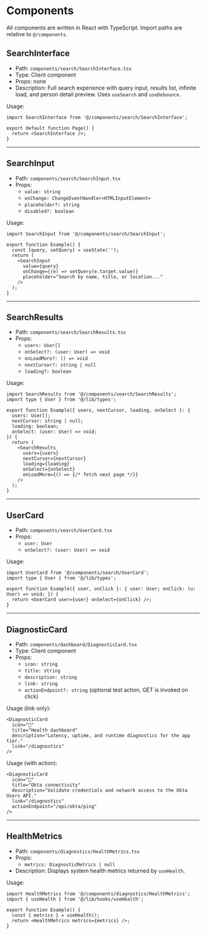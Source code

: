 # Components

All components are written in React with TypeScript. Import paths are relative to `@/components`.

## SearchInterface
- Path: `components/search/SearchInterface.tsx`
- Type: Client component
- Props: none
- Description: Full search experience with query input, results list, infinite load, and person detail preview. Uses `useSearch` and `useDebounce`.

Usage:
```tsx
import SearchInterface from '@/components/search/SearchInterface';

export default function Page() {
  return <SearchInterface />;
}
```

---

## SearchInput
- Path: `components/search/SearchInput.tsx`
- Props:
  - `value: string`
  - `onChange: ChangeEventHandler<HTMLInputElement>`
  - `placeholder?: string`
  - `disabled?: boolean`

Usage:
```tsx
import SearchInput from '@/components/search/SearchInput';

export function Example() {
  const [query, setQuery] = useState('');
  return (
    <SearchInput
      value={query}
      onChange={(e) => setQuery(e.target.value)}
      placeholder="Search by name, title, or location..."
    />
  );
}
```

---

## SearchResults
- Path: `components/search/SearchResults.tsx`
- Props:
  - `users: User[]`
  - `onSelect?: (user: User) => void`
  - `onLoadMore?: () => void`
  - `nextCursor?: string | null`
  - `loading?: boolean`

Usage:
```tsx
import SearchResults from '@/components/search/SearchResults';
import type { User } from '@/lib/types';

export function Example({ users, nextCursor, loading, onSelect }: {
  users: User[];
  nextCursor: string | null;
  loading: boolean;
  onSelect: (user: User) => void;
}) {
  return (
    <SearchResults
      users={users}
      nextCursor={nextCursor}
      loading={loading}
      onSelect={onSelect}
      onLoadMore={() => {/* fetch next page */}}
    />
  );
}
```

---

## UserCard
- Path: `components/search/UserCard.tsx`
- Props:
  - `user: User`
  - `onSelect?: (user: User) => void`

Usage:
```tsx
import UserCard from '@/components/search/UserCard';
import type { User } from '@/lib/types';

export function Example({ user, onClick }: { user: User; onClick: (u: User) => void; }) {
  return <UserCard user={user} onSelect={onClick} />;
}
```

---

## DiagnosticCard
- Path: `components/dashboard/DiagnosticCard.tsx`
- Type: Client component
- Props:
  - `icon: string`
  - `title: string`
  - `description: string`
  - `link: string`
  - `actionEndpoint?: string` (optional test action, GET is invoked on click)

Usage (link only):
```tsx
<DiagnosticCard
  icon="🏥"
  title="Health dashboard"
  description="Latency, uptime, and runtime diagnostics for the app tier."
  link="/diagnostics"
/>
```

Usage (with action):
```tsx
<DiagnosticCard
  icon="🔗"
  title="Okta connectivity"
  description="Validate credentials and network access to the Okta Users API."
  link="/diagnostics"
  actionEndpoint="/api/okta/ping"
/>
```

---

## HealthMetrics
- Path: `components/diagnostics/HealthMetrics.tsx`
- Props:
  - `metrics: DiagnosticMetrics | null`
- Description: Displays system health metrics returned by `useHealth`.

Usage:
```tsx
import HealthMetrics from '@/components/diagnostics/HealthMetrics';
import { useHealth } from '@/lib/hooks/useHealth';

export function Example() {
  const { metrics } = useHealth();
  return <HealthMetrics metrics={metrics} />;
}
```
